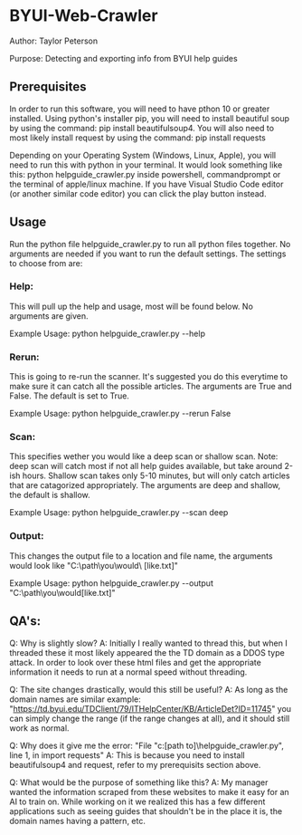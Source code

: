 # BYUI-Web-Crawler

Author: Taylor Peterson

Purpose: Detecting and exporting info from BYUI help guides 

## Prerequisites

In order to run this software, you will need to have pthon 10 or greater installed. Using python's installer pip, you will need to install beautiful soup by using the command: pip install beautifulsoup4. You will also need to most likely install request by using the command: pip install requests

Depending on your Operating System (Windows, Linux, Apple), you will need to run this with python in your terminal. It would look something like this: python helpguide_crawler.py inside powershell, commandprompt or the terminal of apple/linux machine. If you have Visual Studio Code editor (or another similar code editor) you can click the play button instead.

## Usage
Run the python file helpguide_crawler.py to run all python files together. No arguments are needed if you want to run the default settings. The settings to choose from are:

### Help:
This will pull up the help and usage, most will be found below. No arguments are given.

Example Usage: python helpguide_crawler.py --help 

### Rerun:
This is going to re-run the scanner. It's suggested you do this everytime to make sure it can catch all the possible articles. The arguments are True and False. The default is set to True.

Example Usage: python helpguide_crawler.py --rerun False

### Scan:
This specifies wether you would like a deep scan or shallow scan. Note: deep scan will catch most if not all help guides available, but take around 2-ish hours. Shallow scan takes only 5-10 minutes, but will only catch articles that are catagorized appropriately. The arguments are deep and shallow, the default is shallow.

Example Usage: python helpguide_crawler.py --scan deep

### Output:
This changes the output file to a location and file name, the arguments would look like "C:\path\you\would\ [like.txt]"

Example Usage: python helpguide_crawler.py --output "C:\path\you\would\[like.txt]"

## QA's:
Q: Why is slightly slow?   A: Initially I really wanted to thread this, but when I threaded these it most likely appeared the the TD domain as a DDOS type attack. In order to look over these html files and get the appropriate information it needs to run at a normal speed without threading.

Q: The site changes drastically, would this still be useful?   A: As long as the domain names are similar example: "https://td.byui.edu/TDClient/79/ITHelpCenter/KB/ArticleDet?ID=11745" you can simply change the range (if the range changes at all), and it should still work as normal.

Q: Why does it give me the error: "File "c:[path to]\helpguide_crawler.py", line 1, in <module>
import requests"    A:   This is because you need to install beautifulsoup4 and request, refer to my prerequisits section above.

Q: What would be the purpose of something like this?   A: My manager wanted the information scraped from these websites to make it easy for an AI to train on. While working on it we realized this has a few different applications such as seeing guides that shouldn't be in the place it is, the domain names having a pattern, etc.
